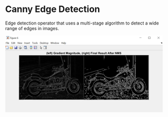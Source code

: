 # Canny Edge Detection
 Edge detection operator that uses a multi-stage algorithm to detect a wide range of edges in images. 
 
 ![plot](https://github.com/SaraFattouh/Canny-Edge-Detection/blob/main/motor.png)
